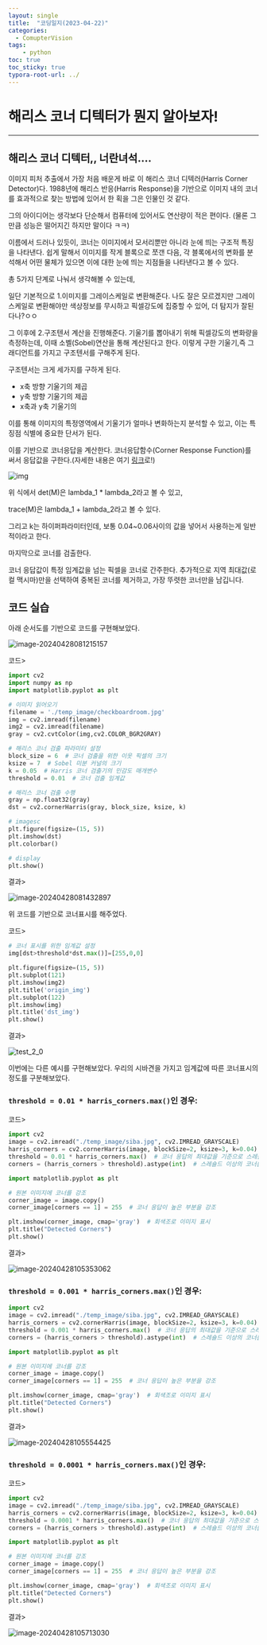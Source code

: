 ```yaml
---
layout: single
title:  "코딩일지(2023-04-22)"
categories: 
  - ComupterVision
tags:
    - python
toc: true
toc_sticky: true
typora-root-url: ../
---
```




# 해리스 코너 디텍터가 뭔지 알아보자!

<hr>




## 해리스 코너 디텍터,, 너란녀석....

이미지 피처 추출에서 가장 처음 배운게 바로 이 해리스 코너 디텍러(Harris Corner Detector)다. 1988년에  해리스 반응(Harris Response)을 기반으로 이미지 내의 코너를 효과적으로 찾는 방법에 있어서 한 획을 그은 인물인 것 같다.

그의 아이디어는 생각보다 단순해서 컴퓨터에 있어서도 연산량이 적은 편이다. (물론 그만큼 성능은 떨어지긴 하지만 말이다 ㅋㅋ)



이름에서 드러나 있듯이,  코너는 이미지에서 모서리뿐만 아니라 눈에 띄는 구조적 특징을 나타낸다. 쉽게 말해서 이미지를 작게 블록으로 쪼갠 다음, 각 블록에서의 변화를 분석해서 어떤 물체가 있으면 이에 대한 눈에 띄는 지점들을 나타낸다고 볼 수 있다.



총 5가지 단계로 나눠서 생각해볼 수 있는데, 

일단 기본적으로 1.이미지를 그레이스케일로 변환해준다. 나도 잘은 모르겠지만 그레이스케일로 변환해야만 색상정보를 무시하고 픽셀강도에 집중할 수 있어, 더 탐지가 잘된다나?ㅇㅇ

그 이후에 2.구조텐서 계산을 진행해준다. 기울기를 뽑아내기 위해 픽셀강도의 변화량을 측정하는데, 이때 소벨(Sobel)연산을 통해 계산된다고 한다. 이렇게 구한 기울기,즉 그래디언트를 가지고 구조텐서를 구해주게 된다.

구조텐서는 크게 세가지를 구하게 된다.

- x축 방향 기울기의 제곱
- y축 방향 기울기의 제곱
- x축과 y축 기울기의 

이를 통해 이미지의 특정영역에서 기울기가 얼마나 변화하는지 분석할 수 있고, 이는 특징점 식별에 중요한 단서가 된다.

이를 기반으로 코너응답을 계산한다. 코너응답함수(Corner Response Function)를 써서 응답값을 구한다.(자세한 내용은 여기 [링크](https://medium.com/@koushikkushal95/beyond-pixels-mastering-advanced-image-processing-in-computer-vision-e903535440a5)로!)

![img](/images/2024-04-22-codinglog(96)/15CqFMlmRD6f-hqhIE4MaUA.png)

위 식에서 det(M)은 lambda_1 * lambda_2라고 볼 수 있고,

trace(M)은 lambda_1 + lambda_2라고 볼 수 있다.

그리고 k는 하이퍼파라미터인데, 보통 0.04~0.06사이의 값을 넣어서 사용하는게 일반적이라고 한다.

마지막으로 코너를 검출한다.

코너 응답값이 특정 임계값을 넘는 픽셀을 코너로 간주한다. 추가적으로 지역 최대값(로컬 맥시마)만을 선택하여 중복된 코너를 제거하고, 가장 뚜렷한 코너만을 남깁니다.

## 코드 실습

아래 순서도를 기반으로 코드를 구현해보았다.

![image-20240428081215157](/images/2024-04-22-codinglog(96)/image-20240428081215157.png)

코드>

```python
import cv2
import numpy as np
import matplotlib.pyplot as plt

# 이미지 읽어오기
filename = './temp_image/checkboardroom.jpg'
img = cv2.imread(filename)
img2 = cv2.imread(filename)
gray = cv2.cvtColor(img,cv2.COLOR_BGR2GRAY)

# 해리스 코너 검출 파라미터 설정
block_size = 6  # 코너 검출을 위한 이웃 픽셀의 크기
ksize = 7  # Sobel 미분 커널의 크기
k = 0.05  # Harris 코너 검출기의 민감도 매개변수
threshold = 0.01  # 코너 검출 임계값

# 해리스 코너 검출 수행
gray = np.float32(gray)
dst = cv2.cornerHarris(gray, block_size, ksize, k)

# imagesc
plt.figure(figsize=(15, 5))
plt.imshow(dst)
plt.colorbar()

# display
plt.show()
```

결과>

![image-20240428081432897](/images/2024-04-22-codinglog(96)/image-20240428081432897.png)

위 코드를 기반으로 코너표시를 해주었다.

코드>

```python
# 코너 표시를 위한 임계값 설정
img[dst>threshold*dst.max()]=[255,0,0]

plt.figure(figsize=(15, 5))
plt.subplot(121)
plt.imshow(img2)
plt.title('origin_img')
plt.subplot(122)
plt.imshow(img)
plt.title('dst_img')
plt.show()
```

결과>

![test_2_0](/images/2024-04-22-codinglog(96)/test_2_0.png)



이번에는 다른 예시를 구현해보았다. 우리의 시바견을 가지고 임계값에 따른 코너표시의 정도를 구분해보았다.

### `threshold = 0.01 * harris_corners.max()`인 경우:

코드>

```python
import cv2
image = cv2.imread("./temp_image/siba.jpg", cv2.IMREAD_GRAYSCALE)
harris_corners = cv2.cornerHarris(image, blockSize=2, ksize=3, k=0.04)
threshold = 0.01 * harris_corners.max()  # 코너 응답의 최대값을 기준으로 스레숄드 설정
corners = (harris_corners > threshold).astype(int)  # 스레숄드 이상의 코너를 감지

import matplotlib.pyplot as plt

# 원본 이미지에 코너를 강조
corner_image = image.copy()
corner_image[corners == 1] = 255  # 코너 응답이 높은 부분을 강조

plt.imshow(corner_image, cmap='gray')  # 회색조로 이미지 표시
plt.title("Detected Corners")
plt.show()
```

결과>

![image-20240428105353062](/images/2024-04-22-codinglog(96)/image-20240428105353062.png)

### `threshold = 0.001 * harris_corners.max()`인 경우:

```python
import cv2
image = cv2.imread("./temp_image/siba.jpg", cv2.IMREAD_GRAYSCALE)
harris_corners = cv2.cornerHarris(image, blockSize=2, ksize=3, k=0.04)
threshold = 0.001 * harris_corners.max()  # 코너 응답의 최대값을 기준으로 스레숄드 설정
corners = (harris_corners > threshold).astype(int)  # 스레숄드 이상의 코너를 감지

import matplotlib.pyplot as plt

# 원본 이미지에 코너를 강조
corner_image = image.copy()
corner_image[corners == 1] = 255  # 코너 응답이 높은 부분을 강조

plt.imshow(corner_image, cmap='gray')  # 회색조로 이미지 표시
plt.title("Detected Corners")
plt.show()
```

결과>

![image-20240428105554425](/images/2024-04-22-codinglog(96)/image-20240428105554425.png)

### `threshold = 0.0001 * harris_corners.max()`인 경우:

코드>

```python
import cv2
image = cv2.imread("./temp_image/siba.jpg", cv2.IMREAD_GRAYSCALE)
harris_corners = cv2.cornerHarris(image, blockSize=2, ksize=3, k=0.04)
threshold = 0.0001 * harris_corners.max()  # 코너 응답의 최대값을 기준으로 스레숄드 설정
corners = (harris_corners > threshold).astype(int)  # 스레숄드 이상의 코너를 감지

import matplotlib.pyplot as plt

# 원본 이미지에 코너를 강조
corner_image = image.copy()
corner_image[corners == 1] = 255  # 코너 응답이 높은 부분을 강조

plt.imshow(corner_image, cmap='gray')  # 회색조로 이미지 표시
plt.title("Detected Corners")
plt.show()
```

결과>

![image-20240428105713030](/images/2024-04-22-codinglog(96)/image-20240428105713030.png)

